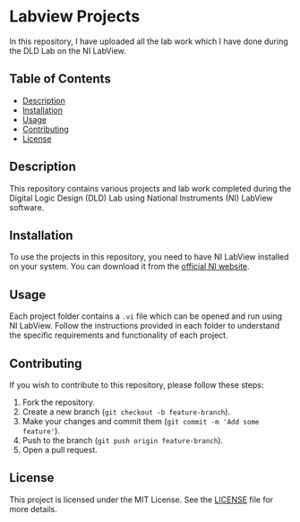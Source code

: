# Labview Projects

In this repository, I have uploaded all the lab work which I have done during the DLD Lab on the NI LabView.

## Table of Contents
- [Description](#description)
- [Installation](#installation)
- [Usage](#usage)
- [Contributing](#contributing)
- [License](#license)

## Description
This repository contains various projects and lab work completed during the Digital Logic Design (DLD) Lab using National Instruments (NI) LabView software.

## Installation
To use the projects in this repository, you need to have NI LabView installed on your system. You can download it from the [official NI website](https://www.ni.com/en-us/shop/labview.html).

## Usage
Each project folder contains a `.vi` file which can be opened and run using NI LabView. Follow the instructions provided in each folder to understand the specific requirements and functionality of each project.

## Contributing
If you wish to contribute to this repository, please follow these steps:
1. Fork the repository.
2. Create a new branch (`git checkout -b feature-branch`).
3. Make your changes and commit them (`git commit -m 'Add some feature'`).
4. Push to the branch (`git push origin feature-branch`).
5. Open a pull request.

## License
This project is licensed under the MIT License. See the [LICENSE](LICENSE) file for more details.
